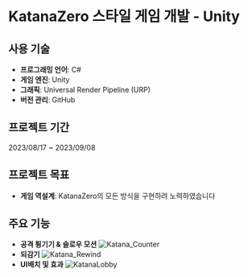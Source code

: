 # KatanaZero 스타일 게임 개발 - Unity

## 사용 기술

- **프로그래밍 언어**: C#
- **게임 엔진**: Unity
- **그래픽**: Universal Render Pipeline (URP)
- **버전 관리**: GitHub

## 프로젝트 기간

2023/08/17 ~ 2023/09/08

## 프로젝트 목표 
- **게임 역설계**: KatanaZero의 모든 방식을 구현하려 노력하였습니다

## 주요 기능
- **공격 튕기기 & 슬로우 모션** 
![Katana_Counter](https://github.com/Yuchangminn1/ProjectKatana/assets/68059564/00de5e53-f8c5-480a-977f-30dfa9b51a78)
- **되감기**
![Katana_Rewind](https://github.com/Yuchangminn1/ProjectKatana/assets/68059564/541f2d8d-e738-4044-a8a9-e293c0cc1d62)
- **UI배치 및 효과** 
![KatanaLobby](https://github.com/Yuchangminn1/ProjectKatana/assets/68059564/bb12396b-fe79-48f9-a918-b31592dd3361)



